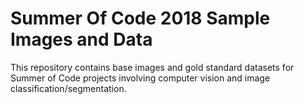 # Summer Of Code 2018 Sample Images and Data 
This repository contains base images and gold standard datasets for Summer of Code 
projects involving computer vision and image classification/segmentation.
